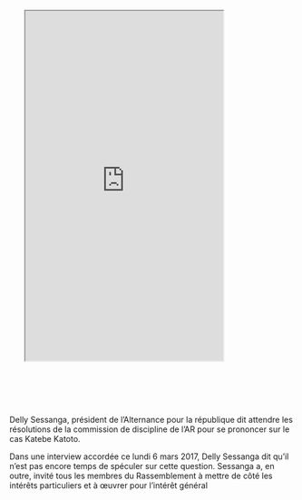 




 </div>
</div>
<div style="background-image: url('/mypages/iphone6.png'); width: 401px; height: 806px; ">
<iframe style=" margin-top: 92px; margin-left: 26px;" src="https://philolo1.github.io/OnsenUI-Places-App/" scrolling="no" class="lazy-hidden" width="349" height="617"></iframe>
</div>
 <div>
Delly Sessanga, président de l’Alternance pour la république dit attendre les résolutions de la commission de discipline de l’AR pour se prononcer sur le cas  Katebe Katoto.

Dans une interview accordée ce lundi 6 mars 2017, Delly Sessanga dit qu’il n’est pas encore temps de spéculer sur cette question. Sessanga a, en outre, invité tous les membres du Rassemblement  à mettre de côté les intérêts  particuliers et à œuvrer pour l’intérêt général
 </div>
</div>





